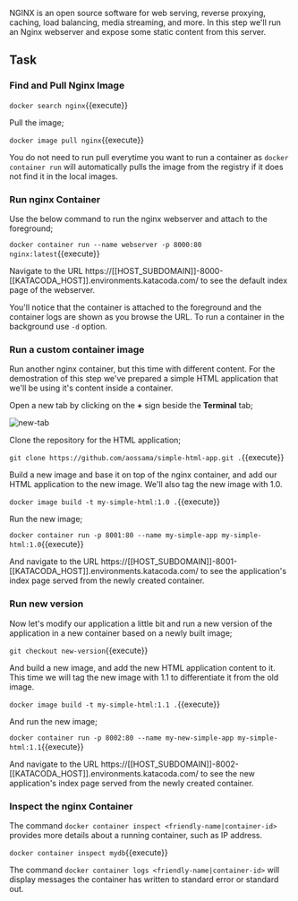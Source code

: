 NGINX is an open source software for web serving, reverse proxying, caching, load balancing, media streaming, and more. In this step we'll run an Nginx webserver and expose some static content from this server.

## Task

### Find and Pull Nginx Image

```docker search nginx```{{execute}}

Pull the image;

```docker image pull nginx```{{execute}}

You do not need to run pull everytime you want to run a container as `docker container run` will automatically pulls the image from the registry if it does not find it in the local images.

### Run nginx Container

Use the below command to run the nginx webserver and attach to the foreground;

```docker container run --name webserver -p 8000:80 nginx:latest```{{execute}}

Navigate to the URL https://[[HOST_SUBDOMAIN]]-8000-[[KATACODA_HOST]].environments.katacoda.com/ to see the default index page of the webserver.

You'll notice that the container is attached to the foreground and the container logs are shown as you browse the URL. To run a container in the background use `-d` option.

### Run a custom container image

Run another nginx container, but this time with different content. For the demostration of this step we've prepared a simple HTML application that we'll be using it's content inside a container.

Open a new tab by clicking on the **+** sign beside the **Terminal** tab;

![new-tab](assets/new-tab.png)

Clone the repository for the HTML application;

```git clone https://github.com/aossama/simple-html-app.git .```{{execute}}

Build a new image and base it on top of the nginx container, and add our HTML application to the new image. We'll also tag the new image with 1.0.

```docker image build -t my-simple-html:1.0 .```{{execute}}

Run the new image;

```docker container run -p 8001:80 --name my-simple-app my-simple-html:1.0```{{execute}}

And navigate to the URL https://[[HOST_SUBDOMAIN]]-8001-[[KATACODA_HOST]].environments.katacoda.com/ to see the application's index page served from the newly created container.

### Run new version

Now let's modify our application a little bit and run a new version of the application in a new container based on a newly built image;

```git checkout new-version```{{execute}}

And build a new image, and add the new HTML application content to it. This time we will tag the new image with 1.1 to differentiate it from the old image.

```docker image build -t my-simple-html:1.1 .```{{execute}}

And run the new image;

```docker container run -p 8002:80 --name my-new-simple-app my-simple-html:1.1```{{execute}}

And navigate to the URL https://[[HOST_SUBDOMAIN]]-8002-[[KATACODA_HOST]].environments.katacoda.com/ to see the new application's index page served from the newly created container.

### Inspect the nginx Container

The command ```docker container inspect <friendly-name|container-id>``` provides more details about a running container, such as IP address.

```docker container inspect mydb```{{execute}}

The command ```docker container logs <friendly-name|container-id>``` will display messages the container has written to standard error or standard out.


